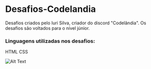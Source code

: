 # Desafios-Codelandia
Desafios criados pelo Iuri Silva, criador do discord "Codelândia". Os desafios são voltados para o nível júnior.


### Linguagens utilizadas nos desafios:

HTML
CSS


![Alt Text](https://media.giphy.com/media/xUPGcwdPRH2Lg6A2Ry/giphy.gif)

